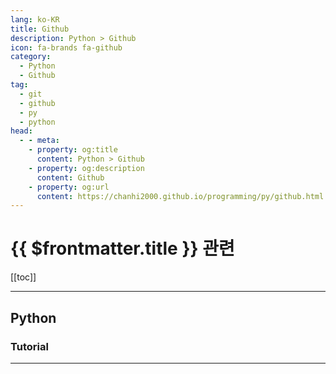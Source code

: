 ```yaml
---
lang: ko-KR
title: Github
description: Python > Github
icon: fa-brands fa-github
category:
  - Python
  - Github
tag: 
  - git
  - github
  - py
  - python
head:
  - - meta:
    - property: og:title
      content: Python > Github
    - property: og:description
      content: Github
    - property: og:url
      content: https://chanhi2000.github.io/programming/py/github.html
---
```


# {{ $frontmatter.title }} 관련

[[toc]]

---

## Python

<MyGithubItems jsonName="lang-python" />

<!-- Python -->

### Tutorial

<MyGithubItems jsonName="lang-python-tut" />

<!-- Tutorial -->

---

<TagLinks />